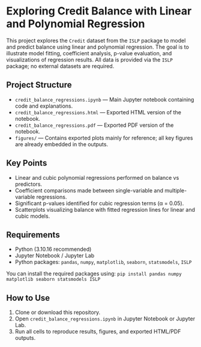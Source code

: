 # Exploring Credit Balance with Linear and Polynomial Regression

This project explores the `Credit` dataset from the `ISLP` package to model and predict balance using linear and polynomial regression. The goal is to illustrate model fitting, coefficient analysis, p-value evaluation, and visualizations of regression results. All data is provided via the `ISLP` package; no external datasets are required.

## Project Structure

- `credit_balance_regressions.ipynb` — Main Jupyter notebook containing code and explanations.
- `credit_balance_regressions.html` — Exported HTML version of the notebook.
- `credit_balance_regressions.pdf` — Exported PDF version of the notebook.
- `figures/` — Contains exported plots mainly for reference; all key figures are already embedded in the outputs.

## Key Points

- Linear and cubic polynomial regressions performed on balance vs predictors.
- Coefficient comparisons made between single-variable and multiple-variable regressions.
- Significant p-values identified for cubic regression terms (α = 0.05).
- Scatterplots visualizing balance with fitted regression lines for linear and cubic models.

## Requirements

- Python (3.10.16 recommended)
- Jupyter Notebook / Jupyter Lab
- Python packages: `pandas`, `numpy`, `matplotlib`, `seaborn`, `statsmodels`, `ISLP`

You can install the required packages using: `pip install pandas numpy matplotlib seaborn statsmodels ISLP`

## How to Use

1. Clone or download this repository.
2. Open `credit_balance_regressions.ipynb` in Jupyter Notebook or Jupyter Lab.
3. Run all cells to reproduce results, figures, and exported HTML/PDF outputs.

